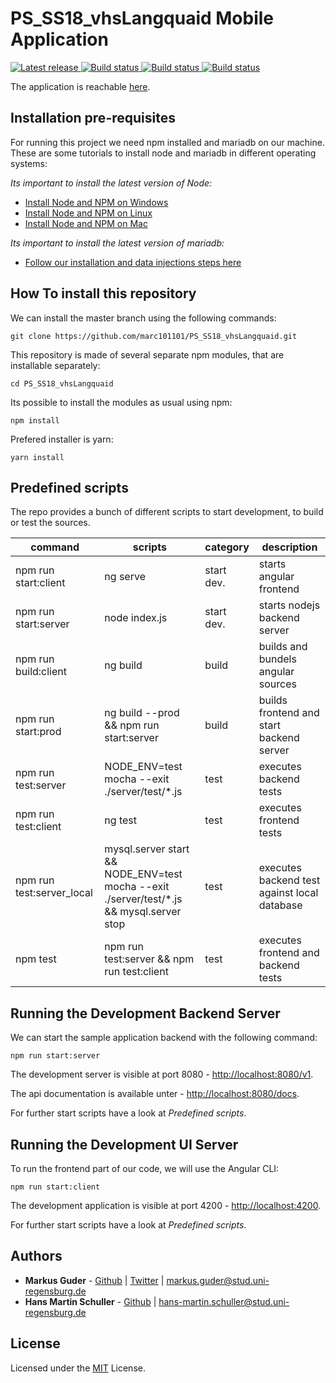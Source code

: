 # PS_SS18_vhsLangquaid Mobile Application

<p>
   <a href="https://github.com/marc101101/PS_SS18_vhsLangquaid/releases">
        <img src="https://img.shields.io/badge/release-0.0.10-blue.svg?longCache=true" alt="Latest release" />
    </a>
    <a href="https://travis-ci.com/marc101101/PS_SS18_vhsLangquaid">
        <img src="https://travis-ci.com/marc101101/PS_SS18_vhsLangquaid.svg?token=q4ZzuewzZrMnM6gfyh2w&branch=master" alt="Build status" />
    </a>
    <a href="https://prod-ps-ss18-vhslanquaid.herokuapp.com/">
        <img src="https://img.shields.io/badge/herokuDeployment-production-6762a6.svg?longCache=true" alt="Build status" />
    </a>
     <a href="https://dev-ps-ss18-vhslangquaid.herokuapp.com/">
        <img src="https://img.shields.io/badge/herokuDeployment-development-6762a6.svg?longCache=true" alt="Build status" />
    </a>
</p>

The application is reachable [here](https://prod-ps-ss18-vhslanquaid.herokuapp.com/).

## Installation pre-requisites

For running this project we need npm installed and mariadb on our machine. These are some tutorials to install node and mariadb in different operating systems:

*Its important to install the latest version of Node:*

- [Install Node and NPM on Windows](https://www.youtube.com/watch?v=8ODS6RM6x7g)
- [Install Node and NPM on Linux](https://www.youtube.com/watch?v=yUdHk-Dk_BY)
- [Install Node and NPM on Mac](https://www.youtube.com/watch?v=Imj8PgG3bZU)


*Its important to install the latest version of mariadb:*
- [Follow our installation and data injections steps here](https://github.com/marc101101/PS_SS18_vhsLangquaid/blob/master/setup-db-instructions.md)


## How To install this repository

We can install the master branch using the following commands:

    git clone https://github.com/marc101101/PS_SS18_vhsLangquaid.git
    
This repository is made of several separate npm modules, that are installable separately:
    
    cd PS_SS18_vhsLangquaid

Its possible to install the modules as usual using npm:

    npm install 

Prefered installer is yarn:

    yarn install

## Predefined scripts

The repo provides a bunch of different scripts to start development, to build or test the sources.

| command                   | scripts                                                                                   | category   | description                                  |
|---------------------------|-------------------------------------------------------------------------------------------|------------|----------------------------------------------|
| npm run start:client      | ng serve                                                                                  | start dev. | starts angular frontend                      |
| npm run start:server      | node index.js                                                                             | start dev. | starts nodejs backend server                 |
| npm run build:client      | ng build                                                                                  | build      | builds and bundels angular sources           |
| npm run start:prod        | ng build --prod && npm run start:server                                                   | build      | builds frontend and start backend server     |
| npm run test:server       | NODE_ENV=test mocha --exit ./server/test/*.js                                             | test       | executes backend tests                       |
| npm run test:client       | ng test                                                                                   | test       | executes frontend tests                      |
| npm run test:server_local | mysql.server start &&  NODE_ENV=test mocha --exit ./server/test/*.js && mysql.server stop | test       | executes backend test against local database |
| npm test                  | npm run test:server && npm run test:client                                                | test       | executes frontend and backend tests        

##  Running the Development Backend Server

We can start the sample application backend with the following command:

    npm run start:server

The development server is visible at port 8080 - [http://localhost:8080/v1](http://localhost:8080/v1).

The api documentation is available unter - [http://localhost:8080/docs](http://localhost:8080/docs).

For further start scripts have a look at *Predefined scripts*.

## Running the Development UI Server

To run the frontend part of our code, we will use the Angular CLI:

    npm run start:client

The development application is visible at port 4200  - [http://localhost:4200](http://localhost:4200).

For further start scripts have a look at *Predefined scripts*.


## Authors

* **Markus Guder** - [Github](https://github.com/marc101101) | [Twitter](https://twitter.com/Markus_Guder) | markus.guder@stud.uni-regensburg.de
* **Hans Martin Schuller** - [Github](https://github.com/hmSchuller) | hans-martin.schuller@stud.uni-regensburg.de

## License

Licensed under the [MIT](LICENSE.txt) License.

